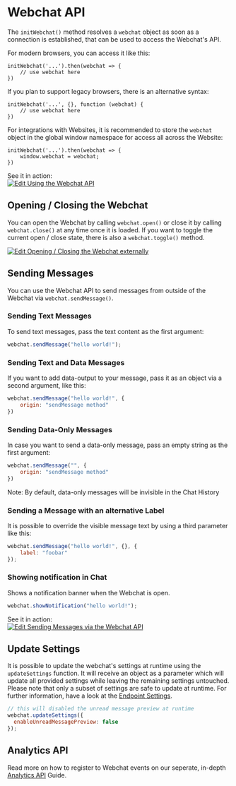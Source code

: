# Webchat API
The `initWebchat()` method resolves a `webchat` object as soon as a connection is established, that can be used to access the Webchat's API.

For modern browsers, you can access it like this:
```
initWebchat('...').then(webchat => {
    // use webchat here
})
```

If you plan to support legacy browsers, there is an alternative syntax:
```
initWebchat('...', {}, function (webchat) {
    // use webchat here
})
```

For integrations with Websites, it is recommended to store the `webchat` object in the global window namespace for access all across the Website:
```
initWebchat('...').then(webchat => {
    window.webchat = webchat;
})
```

See it in action:  
[![Edit Using the Webchat API](https://codesandbox.io/static/img/play-codesandbox.svg)](https://codesandbox.io/s/using-the-webchat-api-ppl1v?fontsize=14&hidenavigation=1&theme=dark)

## Opening / Closing the Webchat
You can open the Webchat by calling `webchat.open()` or close it by calling `webchat.close()` at any time once it is loaded.
If you want to toggle the current open / close state, there is also a `webchat.toggle()` method.

[![Edit Opening / Closing the Webchat externally](https://codesandbox.io/static/img/play-codesandbox.svg)](https://codesandbox.io/s/using-the-webchat-api-o227i?fontsize=14&hidenavigation=1&theme=dark)

## Sending Messages
You can use the Webchat API to send messages from outside of the Webchat via `webchat.sendMessage()`.  

### Sending Text Messages
To send text messages, pass the text content as the first argument:
```javascript
webchat.sendMessage("hello world!");
```

### Sending Text and Data Messages
If you want to add data-output to your message, pass it as an object via a second argument, like this:
```javascript
webchat.sendMessage("hello world!", {
    origin: "sendMessage method"
})
```

### Sending Data-Only Messages
In case you want to send a data-only message, pass an empty string as the first argument:
```javascript
webchat.sendMessage("", {
    origin: "sendMessage method"
})
```
Note: By default, data-only messages will be invisible in the Chat History

### Sending a Message with an alternative Label
It is possible to override the visible message text by using a third parameter like this:
```javascript
webchat.sendMessage("hello world!", {}, {
    label: "foobar"
});
```

### Showing notification in Chat
Shows a notification banner when the Webchat is open.
```javascript
webchat.showNotification("hello world!");
```

See it in action:  
[![Edit Sending Messages via the Webchat API](https://codesandbox.io/static/img/play-codesandbox.svg)](https://codesandbox.io/s/using-the-webchat-api-hnd6r?fontsize=14&hidenavigation=1&theme=dark)

## Update Settings
It is possible to update the webchat's settings at runtime using the `updateSettings` function.
It will receive an object as a parameter which will update all provided settings while leaving the remaining settings untouched.
Please note that only a subset of settings are safe to update at runtime. For further information, have a look at the [Endpoint Settings](./embedding.md#endpoint-settings).
```javascript
// this will disabled the unread message preview at runtime
webchat.updateSettings({
  enableUnreadMessagePreview: false
});
```


## Analytics API
Read more on how to register to Webchat events on our seperate, in-depth [Analytics API](./analytics-api.md) Guide.